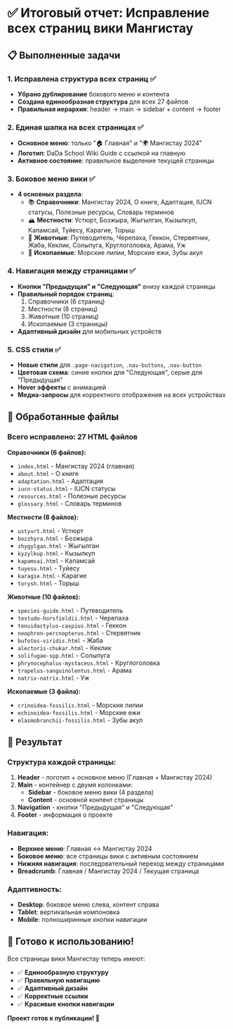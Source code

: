 # ✅ Итоговый отчет: Исправление всех страниц вики Мангистау

## 📋 Выполненные задачи

### 1. **Исправлена структура всех страниц** ✅
- **Убрано дублирование** бокового меню и контента
- **Создана единообразная структура** для всех 27 файлов
- **Правильная иерархия**: header → main → sidebar + content → footer

### 2. **Единая шапка на всех страницах** ✅
- **Основное меню**: только "🏠 Главная" и "🌍 Мангистау 2024"
- **Логотип**: DaDa School Wiki Guide с ссылкой на главную
- **Активное состояние**: правильное выделение текущей страницы

### 3. **Боковое меню вики** ✅
- **4 основных раздела**:
  - 📚 **Справочники**: Мангистау 2024, О книге, Адаптация, IUCN статусы, Полезные ресурсы, Словарь терминов
  - 🏔️ **Местности**: Устюрт, Бозжыра, Жыгылган, Кызылкуп, Капамсай, Туйесу, Карагие, Торыш
  - 🐾 **Животные**: Путеводитель, Черепаха, Геккон, Стервятник, Жаба, Кеклик, Солыпуга, Круглоголовка, Арама, Уж
  - 🦕 **Ископаемые**: Морские лилии, Морские ежи, Зубы акул

### 4. **Навигация между страницами** ✅
- **Кнопки "Предыдущая" и "Следующая"** внизу каждой страницы
- **Правильный порядок страниц**:
  1. Справочники (6 страниц)
  2. Местности (8 страниц) 
  3. Животные (10 страниц)
  4. Ископаемые (3 страницы)
- **Адаптивный дизайн** для мобильных устройств

### 5. **CSS стили** ✅
- **Новые стили** для `.page-navigation`, `.nav-buttons`, `.nav-button`
- **Цветовая схема**: синие кнопки для "Следующая", серые для "Предыдущая"
- **Hover эффекты** с анимацией
- **Медиа-запросы** для корректного отображения на всех устройствах

## 📁 Обработанные файлы

### **Всего исправлено: 27 HTML файлов**

**Справочники (6 файлов):**
- `index.html` - Мангистау 2024 (главная)
- `about.html` - О книге
- `adaptation.html` - Адаптация
- `iucn-status.html` - IUCN статусы
- `resources.html` - Полезные ресурсы
- `glossary.html` - Словарь терминов

**Местности (8 файлов):**
- `ustyurt.html` - Устюрт
- `bozzhyra.html` - Бозжыра
- `zhygylgan.html` - Жыгылган
- `kyzylkup.html` - Кызылкуп
- `kapamsai.html` - Капамсай
- `tuyesu.html` - Туйесу
- `karagie.html` - Карагие
- `torysh.html` - Торыш

**Животные (10 файлов):**
- `species-guide.html` - Путеводитель
- `testudo-horsfieldii.html` - Черепаха
- `tenuidactylus-caspius.html` - Геккон
- `neophron-percnopterus.html` - Стервятник
- `bufotes-viridis.html` - Жаба
- `alectoris-chukar.html` - Кеклик
- `solifugae-spp.html` - Солыпуга
- `phrynocephalus-mystaceus.html` - Круглоголовка
- `trapelus-sanguinolentus.html` - Арама
- `natrix-natrix.html` - Уж

**Ископаемые (3 файла):**
- `crinoidea-fossilis.html` - Морские лилии
- `echinoidea-fossilis.html` - Морские ежи
- `elasmobranchii-fossilis.html` - Зубы акул

## 🎯 Результат

### **Структура каждой страницы:**
1. **Header** - логотип + основное меню (Главная + Мангистау 2024)
2. **Main** - контейнер с двумя колонками:
   - **Sidebar** - боковое меню вики (4 раздела)
   - **Content** - основной контент страницы
3. **Navigation** - кнопки "Предыдущая" и "Следующая"
4. **Footer** - информация о проекте

### **Навигация:**
- **Верхнее меню**: Главная ↔ Мангистау 2024
- **Боковое меню**: все страницы вики с активным состоянием
- **Нижняя навигация**: последовательный переход между страницами
- **Breadcrumb**: Главная / Мангистау 2024 / Текущая страница

### **Адаптивность:**
- **Desktop**: боковое меню слева, контент справа
- **Tablet**: вертикальная компоновка
- **Mobile**: полноширинные кнопки навигации

## 🚀 Готово к использованию!

Все страницы вики Мангистау теперь имеют:
- ✅ **Единообразную структуру**
- ✅ **Правильную навигацию**
- ✅ **Адаптивный дизайн**
- ✅ **Корректные ссылки**
- ✅ **Красивые кнопки навигации**

**Проект готов к публикации! 🎉**
